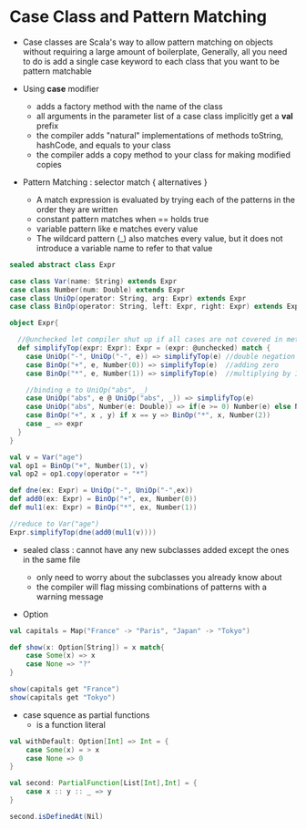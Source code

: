 # Case Class and Pattern Matching

+   Case classes are Scala's way to allow pattern matching on objects without requiring a large amount of boilerplate, Generally, all you need to do is add a
single case keyword to each class that you want to be pattern matchable

+   Using **case** modifier
    *   adds a factory method with the name of the class
    *   all arguments in the parameter list of a case class implicitly get a **val** prefix
    *   the compiler adds "natural" implementations of methods toString, hashCode, and equals to your class
    *   the compiler adds a copy method to your class for making modified copies

+   Pattern Matching : selector match { alternatives }
    *   A match expression is evaluated by trying each of the patterns in the order they are written
    *   constant pattern matches when == holds true
    *   variable pattern like e matches every value
    *   The wildcard pattern (_) also matches every value, but it does
not introduce a variable name to refer to that value

```scala
sealed abstract class Expr

case class Var(name: String) extends Expr
case class Number(num: Double) extends Expr
case class UniOp(operator: String, arg: Expr) extends Expr
case class BinOp(operator: String, left: Expr, right: Expr) extends Expr

object Expr{

  //@unchecked let compiler shut up if all cases are not covered in method. 
  def simplifyTop(expr: Expr): Expr = (expr: @unchecked) match {
    case UniOp("-", UniOp("-", e)) => simplifyTop(e) //double negation
    case BinOp("+", e, Number(0)) => simplifyTop(e)  //adding zero
    case BinOp("*", e, Number(1)) => simplifyTop(e)  //multiplying by 1

    //binding e to UniOp("abs", _)
    case UniOp("abs", e @ UniOp("abs", _)) => simplifyTop(e)
    case UniOp("abs", Number(e: Double)) => if(e >= 0) Number(e) else Number(-e)
    case BinOp("+", x , y) if x == y => BinOp("*", x, Number(2))
    case _ => expr
  }
}

val v = Var("age")
val op1 = BinOp("+", Number(1), v)
val op2 = op1.copy(operator = "*")

def dne(ex: Expr) = UniOp("-", UniOp("-",ex))
def add0(ex: Expr) = BinOp("+", ex, Number(0))
def mul1(ex: Expr) = BinOp("*", ex, Number(1))

//reduce to Var("age")
Expr.simplifyTop(dne(add0(mul1(v))))

```

+   sealed class : cannot have any new subclasses added except the ones in the same file
    *   only need to worry about the subclasses you already know about
    *   the compiler will flag missing combinations of patterns with a warning message

+   Option

```scala
val capitals = Map("France" -> "Paris", "Japan" -> "Tokyo")

def show(x: Option[String]) = x match{
    case Some(x) => x
    case None => "?"
}

show(capitals get "France")
show(capitals get "Tokyo")

```


+   case squence as partial functions
    *   is a function literal

```scala
val withDefault: Option[Int] => Int = {
    case Some(x) = > x
    case None => 0
}

val second: PartialFunction[List[Int],Int] = {
    case x :: y :: _ => y
}

second.isDefinedAt(Nil)
```